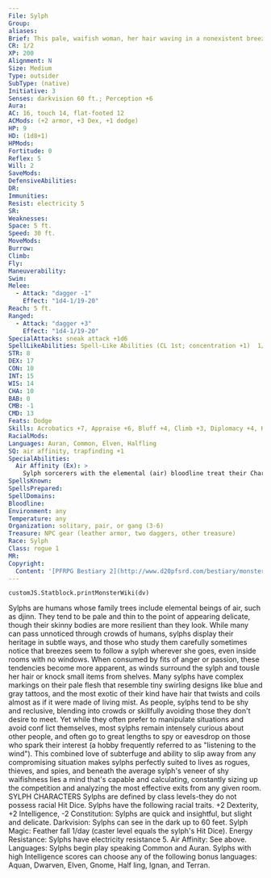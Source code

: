 ```yaml
---
File: Sylph
Group: 
aliases: 
Brief: This pale, waifish woman, her hair waving in a nonexistent breeze, looks as if she might fade away into mist entirely at any minute.
CR: 1/2
XP: 200
Alignment: N
Size: Medium
Type: outsider
SubType: (native)
Initiative: 3
Senses: darkvision 60 ft.; Perception +6
Aura: 
AC: 16, touch 14, flat-footed 12
ACMods: (+2 armor, +3 Dex, +1 dodge)
HP: 9
HD: (1d8+1)
HPMods: 
Fortitude: 0
Reflex: 5
Will: 2
SaveMods: 
DefensiveAbilities: 
DR: 
Immunities: 
Resist: electricity 5
SR: 
Weaknesses: 
Space: 5 ft.
Speed: 30 ft.
MoveMods: 
Burrow: 
Climb: 
Fly: 
Maneuverability: 
Swim: 
Melee: 
  - Attack: "dagger -1"
    Effect: "1d4-1/19-20"
Reach: 5 ft.
Ranged: 
  - Attack: "dagger +3"
    Effect: "1d4-1/19-20"
SpecialAttacks: sneak attack +1d6
SpellLikeAbilities: Spell-Like Abilities (CL 1st; concentration +1)  1/day-feather fall
STR: 8
DEX: 17
CON: 10
INT: 15
WIS: 14
CHA: 10
BAB: 0
CMB: -1
CMD: 13
Feats: Dodge
Skills: Acrobatics +7, Appraise +6, Bluff +4, Climb +3, Diplomacy +4, Knowledge (local) +6, Perception +6, Sleight of Hand +7, Stealth +7, Use Magic Device +4
RacialMods: 
Languages: Auran, Common, Elven, Halfling
SQ: air affinity, trapfinding +1
SpecialAbilities:
  Air Affinity (Ex): >
    Sylph sorcerers with the elemental (air) bloodline treat their Charisma score as 2 points higher for all sorcerer spells and class abilities. Sylph clerics with the Air domain cast their domain powers and spells at +1 caster level.
SpellsKnown: 
SpellsPrepared: 
SpellDomains: 
Bloodline: 
Environment: any
Temperature: any
Organization: solitary, pair, or gang (3-6)
Treasure: NPC gear (leather armor, two daggers, other treasure)
Race: Sylph
Class: rogue 1
MR: 
Copyright:
  Content: '[PFRPG Bestiary 2](http://www.d20pfsrd.com/bestiary/monster-listings/outsiders/sylph)'
---
```

```dataviewjs
customJS.Statblock.printMonsterWiki(dv)
```
Sylphs are humans whose family trees include elemental beings of air, such as djinn. They tend to be pale and thin to the point of appearing delicate, though their skinny bodies are more resilient than they look. While many can pass unnoticed through crowds of humans, sylphs display their heritage in subtle ways, and those who study them carefully sometimes notice that breezes seem to follow a sylph wherever she goes, even inside rooms with no windows. When consumed by fits of anger or passion, these tendencies become more apparent, as winds surround the sylph and tousle her hair or knock small items from shelves. Many sylphs have complex markings on their pale flesh that resemble tiny swirling designs like blue and gray tattoos, and the most exotic of their kind have hair that twists and coils almost as if it were made of living mist.  As people, sylphs tend to be shy and reclusive, blending into crowds or skillfully avoiding those they don't desire to meet. Yet while they often prefer to manipulate situations and avoid conf lict themselves, most sylphs remain intensely curious about other people, and often go to great lengths to spy or eavesdrop on those who spark their interest (a hobby frequently referred to as "listening to the wind"). This combined love of subterfuge and ability to slip away from any compromising situation makes sylphs perfectly suited to lives as rogues, thieves, and spies, and beneath the average sylph's veneer of shy waifishness lies a mind that's capable and calculating, constantly sizing up the competition and analyzing the most effective exits from any given room.  SYLPH CHARACTERS  Sylphs are defined by class levels-they do not possess racial Hit Dice. Sylphs have the following racial traits.  +2 Dexterity, +2 Intelligence, -2 Constitution: Sylphs are quick and insightful, but slight and delicate.  Darkvision: Sylphs can see in the dark up to 60 feet.  Sylph Magic: Feather fall 1/day (caster level equals the sylph's Hit Dice).  Energy Resistance: Sylphs have electricity resistance 5.  Air Affinity: See above.  Languages: Sylphs begin play speaking Common and Auran. Sylphs with high Intelligence scores can choose any of the following bonus languages: Aquan, Dwarven, Elven, Gnome, Half ling, Ignan, and Terran.
